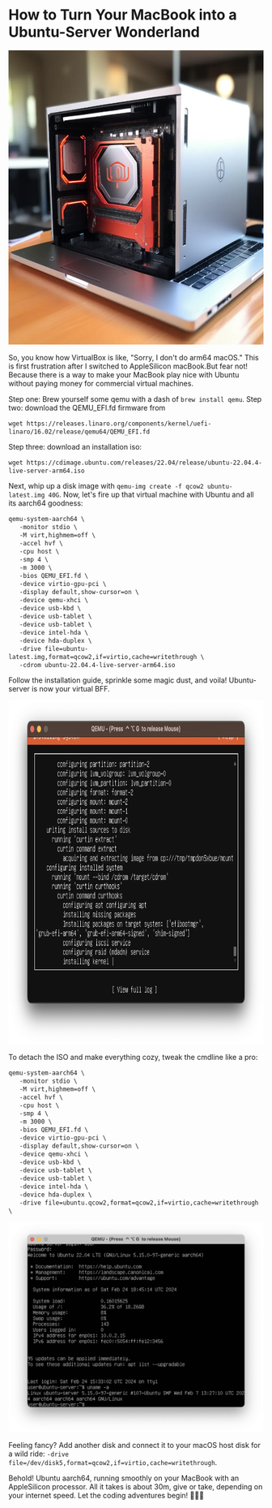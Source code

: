 # How to Turn Your MacBook into a Ubuntu-Server Wonderland

<img src="./img/ubuntu_server_installation_on_macbook.webp" alt="ubuntu_server_installation_on_macbook.webp" width="580" height="580">

So, you know how VirtualBox is like, "Sorry, I don't do arm64 macOS." This is first frustration after I switched to AppleSilicon macBook.But fear not! Because there is a way to make your MacBook play nice with Ubuntu without paying money for commercial virtual machines.

Step one: Brew yourself some qemu with a dash of `brew install qemu`.
Step two: download the QEMU_EFI.fd firmware from  
```shell
wget https://releases.linaro.org/components/kernel/uefi-linaro/16.02/release/qemu64/QEMU_EFI.fd
```
Step three: download an installation iso: 
```shell
wget https://cdimage.ubuntu.com/releases/22.04/release/ubuntu-22.04.4-live-server-arm64.iso
```
Next, whip up a disk image with `qemu-img create -f qcow2 ubuntu-latest.img 40G`.
Now, let's fire up that virtual machine with Ubuntu and all its aarch64 goodness:

```shell
qemu-system-aarch64 \
   -monitor stdio \
   -M virt,highmem=off \
   -accel hvf \
   -cpu host \
   -smp 4 \
   -m 3000 \
   -bios QEMU_EFI.fd \
   -device virtio-gpu-pci \
   -display default,show-cursor=on \
   -device qemu-xhci \
   -device usb-kbd \
   -device usb-tablet \
   -device usb-tablet \
   -device intel-hda \
   -device hda-duplex \
   -drive file=ubuntu-latest.img,format=qcow2,if=virtio,cache=writethrough \
   -cdrom ubuntu-22.04.4-live-server-arm64.iso
```

Follow the installation guide, sprinkle some magic dust, and voila! Ubuntu-server is now your virtual BFF.

<img src="./img/50f4773a6f496568f53cb0209c92c0c4.webp" alt="50f4773a6f496568f53cb0209c92c0c4.webp" width="822" height="678" class="jop-noMdConv">

To detach the ISO and make everything cozy, tweak the cmdline like a pro:

```shell
qemu-system-aarch64 \            
   -monitor stdio \
   -M virt,highmem=off \
   -accel hvf \
   -cpu host \
   -smp 4 \
   -m 3000 \
   -bios QEMU_EFI.fd \
   -device virtio-gpu-pci \
   -display default,show-cursor=on \
   -device qemu-xhci \
   -device usb-kbd \
   -device usb-tablet \
   -device usb-tablet \
   -device intel-hda \
   -device hda-duplex \
   -drive file=ubuntu.qcow2,format=qcow2,if=virtio,cache=writethrough \
```

![](./img/3dd2f56e88f3e0a66dee99c28f71a7be.webp)

Feeling fancy? Add another disk and connect it to your macOS host disk for a wild ride: `-drive file=/dev/disk5,format=qcow2,if=virtio,cache=writethrough`.

Behold! Ubuntu aarch64, running smoothly on your MacBook with an AppleSilicon processor. All it takes is about 30m, give or take, depending on your internet speed. Let the coding adventures begin! 🚀🍻🤓
